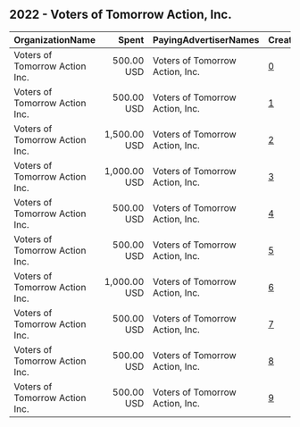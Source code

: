 ## 2022 - Voters of Tomorrow Action, Inc. 
|OrganizationName|Spent|PayingAdvertiserNames|CreativeUrls|Impressions|Genders|AgeBrackets|CountryCodes|BillingAddresses|CandidateBallotInformation|
|:---|---:|:---|:---|---:|:---|:---|:---|:---|:---|
|Voters of Tomorrow Action  Inc.|500.00 USD|Voters of Tomorrow Action, Inc.|[0](https://www.snap.com/political-ads/asset/24e253ad7d7b3c31c3839c23787c662162a6f32a061b25d93f916f2697f98760?mediaType=jpeg)|117,737||24-|united states|US||
|Voters of Tomorrow Action  Inc.|500.00 USD|Voters of Tomorrow Action, Inc.|[1](https://www.snap.com/political-ads/asset/0e5a7260702cdfbf678a4250b674f375753e829a735349c6d70f05ddc022a92d?mediaType=jpeg)|116,914||24-|united states|US||
|Voters of Tomorrow Action  Inc.|1,500.00 USD|Voters of Tomorrow Action, Inc.|[2](https://www.snap.com/political-ads/asset/85825c4a9f5ed64efe650b0db7aee9e198a94494cf14605880dc4a6e24190b77?mediaType=png)|220,928||24-|united states|US||
|Voters of Tomorrow Action  Inc.|1,000.00 USD|Voters of Tomorrow Action, Inc.|[3](https://www.snap.com/political-ads/asset/9585006e73777d25fc2e75af6e464cc9dc834570b1972c932459134a459f1a6e?mediaType=png)|345,559||18-24|united states|US||
|Voters of Tomorrow Action  Inc.|500.00 USD|Voters of Tomorrow Action, Inc.|[4](https://www.snap.com/political-ads/asset/00fcdb2dc444307b2dc508d093ab18d73e902436b38918d99374bfc19e7b77c3?mediaType=jpeg)|141,851||24-|united states|US||
|Voters of Tomorrow Action  Inc.|500.00 USD|Voters of Tomorrow Action, Inc.|[5](https://www.snap.com/political-ads/asset/5d183df35bed8b356b3b174ff46a41f042bd1da36b411c06de2ef9a4d836c970?mediaType=jpeg)|130,527||24-|united states|US||
|Voters of Tomorrow Action  Inc.|1,000.00 USD|Voters of Tomorrow Action, Inc.|[6](https://www.snap.com/political-ads/asset/671a3dce2da74160d79b809e9d465414fd9df6471f827492d4c9726dff5effa7?mediaType=png)|344,805||18-24|united states|US||
|Voters of Tomorrow Action  Inc.|500.00 USD|Voters of Tomorrow Action, Inc.|[7](https://www.snap.com/political-ads/asset/c209e11463f59ce0f73b54e7b7119ccee97966ab1e8793a50dd81ceaab52fff7?mediaType=jpeg)|152,387||24-|united states|US||
|Voters of Tomorrow Action  Inc.|500.00 USD|Voters of Tomorrow Action, Inc.|[8](https://www.snap.com/political-ads/asset/44f4da05cee3a90bfea882582ccc27751b0cecc2995aa8708125aa57e2c18afb?mediaType=jpeg)|133,297||24-|united states|US||
|Voters of Tomorrow Action  Inc.|500.00 USD|Voters of Tomorrow Action, Inc.|[9](https://www.snap.com/political-ads/asset/0b5f88c19e683b20219657788eb2df09d0d32f2ea3ce0680f08adf58cb5ebca5?mediaType=jpeg)|132,451||24-|united states|US||
